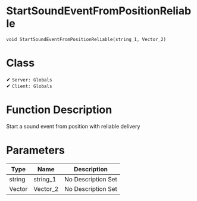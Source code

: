 # StartSoundEventFromPositionReliable
```
void StartSoundEventFromPositionReliable(string_1, Vector_2)
```
# Class
✔ `Server: Globals`  
✔ `Client: Globals`  

# Function Description
Start a sound event from position with reliable delivery
# Parameters
Type|Name|Description
--|--|--
string|string_1|No Description Set
Vector|Vector_2|No Description Set
